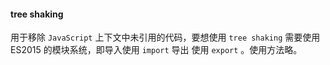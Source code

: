 #### tree shaking

用于移除 `JavaScript` 上下文中未引用的代码，要想使用 `tree shaking` 需要使用 ES2015 的模块系统，即导入使用 `import` 导出 使用 `export` 。使用方法略。